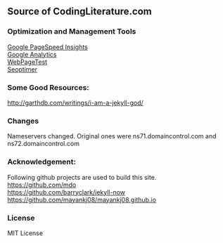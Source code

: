 ## Source of CodingLiterature.com


### Optimization and Management Tools
[Google PageSpeed Insights](https://developers.google.com/speed/pagespeed/insights/?url=codingliterature.com&tab=desktop)<br/>
[Google Analytics](https://analytics.google.com/)<br/>
[WebPageTest](http://www.webpagetest.org/) <br/>
[Seoptimer](http://www.seoptimer.com/codingliterature.com)

### Some Good Resources:
http://garthdb.com/writings/i-am-a-jekyll-god/

### Changes
Nameservers changed. Original ones were ns71.domaincontrol.com and ns72.domaincontrol.com

### Acknowledgement:
Following github projects are used to build this site.<br/>
https://github.com/mdo <br/>
https://github.com/barryclark/jekyll-now <br/>
https://github.com/mayankj08/mayankj08.github.io

### License
MIT License
